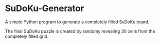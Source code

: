 # SuDoKu-Generator
A simple Python program to generate a completely filled SuDoKu board.

The final SuDoKu puzzle is created by randomy revealing 30 cells from the completely filled grid.
